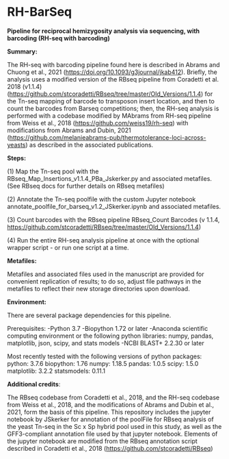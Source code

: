 # RH-BarSeq


<b>Pipeline for reciprocal hemizygosity analysis via sequencing, with barcoding (RH-seq with barcoding)</b>


<b>Summary:</b>

The RH-seq with barcoding pipeline found here is described in Abrams and Chuong et al., 2021 (https://doi.org/10.1093/g3journal/jkab412).  Briefly, the analysis uses a modified version of the RBseq pipeline from Coradetti et al. 2018 (v1.1.4) (https://github.com/stcoradetti/RBseq/tree/master/Old_Versions/1.1.4) for the Tn-seq mapping of barcode to transposon insert location, and then to count the barcodes from Barseq competitions; then, the RH-seq analysis is performed with a codebase modified by MAbrams from RH-seq pipeline from Weiss et al., 2018 (https://github.com/weiss19/rh-seq) with modifications from Abrams and Dubin, 2021 (https://github.com/melanieabrams-pub/thermotolerance-loci-across-yeasts) as described in the associated publications.

<b> Steps:</b>

(1) Map the Tn-seq pool with the RBseq_Map_Insertions_v1.1.4_PBa_Jskerker.py and associated metafiles. (See RBseq docs for further details on RBseq metafiles)

(2) Annotate the Tn-seq poolfile with the custom Jupyter notebook annotate_poolfile_for_barseq_v1.2_JSkerker.ipynb and associated metafiles.

(3) Count barcodes with the RBseq pipeline RBseq_Count Barcodes (v 1.1.4, https://github.com/stcoradetti/RBseq/tree/master/Old_Versions/1.1.4) 

(4) Run the entire RH-seq analysis pipeline at once with the optional wrapper script - or run one script at a time.  


<b>Metafiles:</b>

Metafiles and associated files used in the manuscript are provided for convenient replication of results; to do so, adjust file pathways in the metafiles to reflect their new storage directories upon download. 

<b>Environment:</b>

There are several package dependencies for this pipeline.

Prerequisites:
-Python 3.7
-Biopython 1.72 or later
-Anaconda scientific computing environment or the following python libraries: numpy, pandas, matplotlib, json, scipy, and stats models
-NCBI BLAST+ 2.2.30 or later

Most recently tested with the following versions of python packages:
python: 3.7.6
biopython: 1.76
numpy: 1.18.5
pandas: 1.0.5
scipy: 1.5.0
matplotlib: 3.2.2
statsmodels: 0.11.1


<b>Additional credits</b>:

The RBseq codebase from Coradetti et al., 2018, and the RH-seq codebase from Weiss et al., 2018, and the modifications of Abrams and Dubin et al., 2021, form the basis of this pipeline.  This repository includes the jupyter notebook by JSkerker for annotation of the poolFile for RBseq analysis of the yeast Tn-seq in the Sc x Sp hybrid pool used in this study, as well as the GFF3-compliant annotation file used by that jupyter notebook.  Elements of the jupyter notebook are modified from the RBseq annotation script described in Coradetti et al., 2018 (https://github.com/stcoradetti/RBseq)
